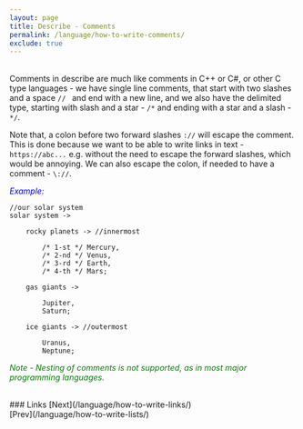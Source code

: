 ```yaml
---
layout: page
title: Describe - Comments
permalink: /language/how-to-write-comments/
exclude: true
---
```

<br>Comments in describe are much like comments in C++ or C#, or other C type languages - we have single line comments, that start with two slashes and a space `// ` and end with a new line, and we also have the delimited type, starting with slash and a star - `/*` and ending with a star and a slash - `*/`. 

Note that, a colon before two forward slashes `://` will escape the comment. This is done because we want to be able to write links in text - `https://abc...` e.g. without the need to escape the forward slashes, which would be annoying. We can also escape the colon, if needed to have a comment - `\://`.


<span style="color:blue">_Example:_</span>
```
//our solar system
solar system ->

	rocky planets -> //innermost

		/* 1-st */ Mercury,
		/* 2-nd */ Venus,
		/* 3-rd */ Earth,
		/* 4-th */ Mars;

	gas giants ->

		Jupiter,
		Saturn;

	ice giants -> //outermost

		Uranus,
		Neptune;
```

<span style="color:green">_Note - Nesting of comments is not supported, as in most major programming languages._</span>

<br>
### Links
[Next](/language/how-to-write-links/)<br>
[Prev](/language/how-to-write-lists/)